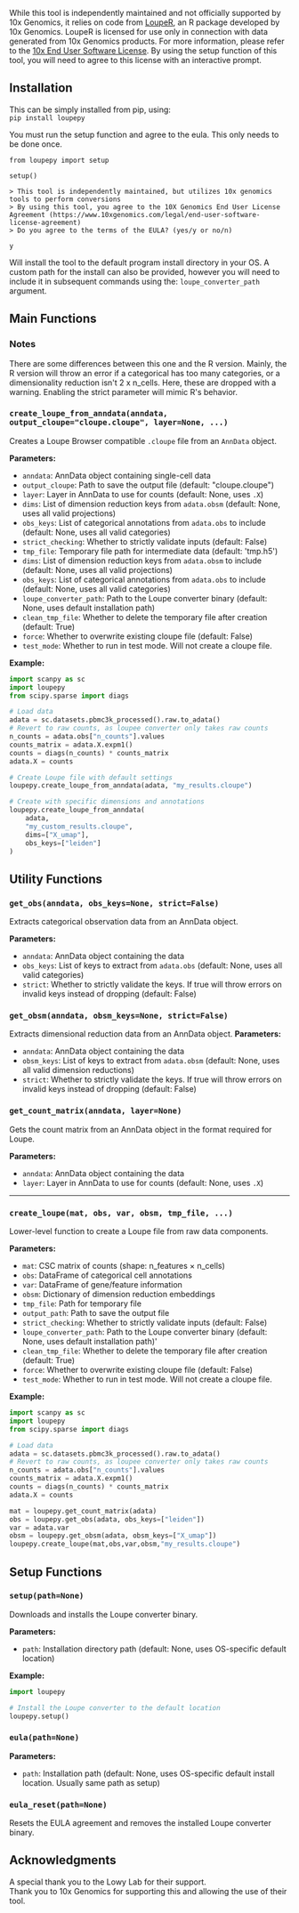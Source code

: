 While this tool is independently maintained and not officially supported by 10x Genomics, it relies on code from [LoupeR](https://github.com/10xGenomics/loupeR), an R package developed by 10x Genomics. LoupeR is licensed for use only in connection with data generated from 10x Genomics products. For more information, please refer to the [10x End User Software License](https://www.10xgenomics.com/legal/end-user-software-license-agreement). By using the setup function of this tool, you will need to agree to this license with an interactive prompt. 

## Installation

This can be simply installed from pip, using:  
`pip install loupepy`

You must run the setup function and agree to the eula. This only needs to be done once.

```{py}
from loupepy import setup

setup()

> This tool is independently maintained, but utilizes 10x genomics tools to perform conversions
> By using this tool, you agree to the 10X Genomics End User License Agreement (https://www.10xgenomics.com/legal/end-user-software-license-agreement)
> Do you agree to the terms of the EULA? (yes/y or no/n)

y
```
Will install the tool to the default program install directory in your OS. A custom path for the install can also be provided, however you will need to include it in subsequent commands using the:
`loupe_converter_path` argument.

## Main Functions

### Notes

There are some differences between this one and the R version. Mainly, the R version will throw an error if a categorical has too many categories, or a dimensionality reduction isn't 2 x n_cells.  Here, these are dropped with a warning. Enabling the strict parameter will mimic R's behavior.

### `create_loupe_from_anndata(anndata, output_cloupe="cloupe.cloupe", layer=None, ...)`

Creates a Loupe Browser compatible `.cloupe` file from an `AnnData` object.

**Parameters:**
- `anndata`: AnnData object containing single-cell data
- `output_cloupe`: Path to save the output file (default: "cloupe.cloupe")
- `layer`: Layer in AnnData to use for counts (default: None, uses `.X`)
- `dims`: List of dimension reduction keys from `adata.obsm` (default: None, uses all valid projections)
- `obs_keys`: List of categorical annotations from `adata.obs` to include (default: None, uses all valid categories)
- `strict_checking`: Whether to strictly validate inputs (default: False)
- `tmp_file`: Temporary file path for intermediate data (default: 'tmp.h5')
- `dims`: List of dimension reduction keys from `adata.obsm` to include (default: None, uses all valid projections)
- `obs_keys`: List of categorical annotations from `adata.obs` to include (default: None, uses all valid categories)
- `loupe_converter_path`: Path to the Loupe converter binary (default: None, uses default installation path)
- `clean_tmp_file`: Whether to delete the temporary file after creation (default: True)
- `force`: Whether to overwrite existing cloupe file (default: False)
- `test_mode`: Whether to run in test mode. Will not create a cloupe file.

**Example:**
```python
import scanpy as sc
import loupepy
from scipy.sparse import diags

# Load data
adata = sc.datasets.pbmc3k_processed().raw.to_adata()
# Revert to raw counts, as loupee converter only takes raw counts
n_counts = adata.obs["n_counts"].values
counts_matrix = adata.X.expm1()
counts = diags(n_counts) * counts_matrix
adata.X = counts

# Create Loupe file with default settings
loupepy.create_loupe_from_anndata(adata, "my_results.cloupe")

# Create with specific dimensions and annotations
loupepy.create_loupe_from_anndata(
    adata,
    "my_custom_results.cloupe",
    dims=["X_umap"],
    obs_keys=["leiden"]
)
```
## Utility Functions

### `get_obs(anndata, obs_keys=None, strict=False)`

Extracts categorical observation data from an AnnData object.

**Parameters:**
- `anndata`: AnnData object containing the data
- `obs_keys`: List of keys to extract from `adata.obs` (default: None, uses all valid categories)
- `strict`: Whether to strictly validate the keys. If true will throw errors on invalid keys instead of dropping
(default: False)

### `get_obsm(anndata, obsm_keys=None, strict=False)`

Extracts dimensional reduction data from an AnnData object.
**Parameters:**
- `anndata`: AnnData object containing the data
- `obsm_keys`: List of keys to extract from `adata.obsm` (default: None, uses all valid dimension reductions)
- `strict`: Whether to strictly validate the keys. If true will throw errors on invalid keys instead of dropping
(default: False)
### `get_count_matrix(anndata, layer=None)`

Gets the count matrix from an AnnData object in the format required for Loupe.

**Parameters:**
- `anndata`: AnnData object containing the data
- `layer`: Layer in AnnData to use for counts (default: None, uses `.X`)

---

### `create_loupe(mat, obs, var, obsm, tmp_file, ...)`

Lower-level function to create a Loupe file from raw data components.

**Parameters:**
- `mat`: CSC matrix of counts (shape: n_features × n_cells)
- `obs`: DataFrame of categorical cell annotations
- `var`: DataFrame of gene/feature information
- `obsm`: Dictionary of dimension reduction embeddings
- `tmp_file`: Path for temporary file
- `output_path`: Path to save the output file
- `strict_checking`: Whether to strictly validate inputs (default: False)
- `loupe_converter_path`: Path to the Loupe converter binary (default: None, uses default installation path)'
- `clean_tmp_file`: Whether to delete the temporary file after creation (default: True)
- `force`: Whether to overwrite existing cloupe file (default: False)
- `test_mode`: Whether to run in test mode. Will not create a cloupe file.

**Example:**
```python
import scanpy as sc
import loupepy
from scipy.sparse import diags

# Load data
adata = sc.datasets.pbmc3k_processed().raw.to_adata()
# Revert to raw counts, as loupee converter only takes raw counts
n_counts = adata.obs["n_counts"].values
counts_matrix = adata.X.expm1()
counts = diags(n_counts) * counts_matrix
adata.X = counts

mat = loupepy.get_count_matrix(adata)
obs = loupepy.get_obs(adata, obs_keys=["leiden"])
var = adata.var
obsm = loupepy.get_obsm(adata, obsm_keys=["X_umap"])
loupepy.create_loupe(mat,obs,var,obsm,"my_results.cloupe")
```

## Setup Functions

### `setup(path=None)`

Downloads and installs the Loupe converter binary.

**Parameters:**
- `path`: Installation directory path (default: None, uses OS-specific default location)

**Example:**
```python
import loupepy

# Install the Loupe converter to the default location
loupepy.setup()
```

### `eula(path=None)`

**Parameters:**
- `path`: Installation path (default: None, uses OS-specific default install location. Usually same path as setup)

### `eula_reset(path=None)`

Resets the EULA agreement and removes the installed Loupe converter binary.

## Acknowledgments

A special thank you to the Lowy Lab for their support.  
Thank you to 10x Genomics for supporting this and allowing the use of their tool.

